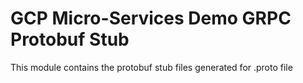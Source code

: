 # GCP Micro-Services Demo GRPC Protobuf Stub

This module contains the protobuf stub files generated for .proto file